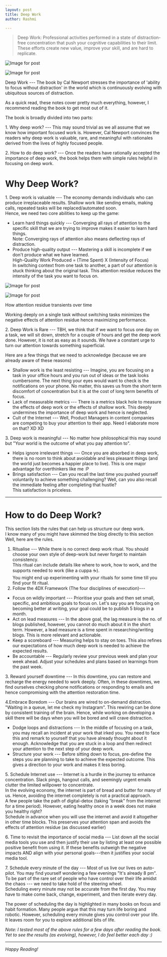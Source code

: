 ```yaml
---
layout: post
title: Deep Work
author: Rashmi

---
```


> Deep Work: Professional activities performed in a state of distraction-free concentration that push your cognitive capabilities to their limit. These efforts create new value, improve your skill, and are hard to replicate.

![Image for post](https://miro.medium.com/max/60/0*JqrOg3_HteeJAdJ3?q=20)

![Image for post](https://miro.medium.com/max/3499/0*JqrOg3_HteeJAdJ3)

Deep Work --- The book by Cal Newport stresses the importance of 'ability to focus without distraction' in the world which is continuously evolving with ubiquitous sources of distraction.

As a quick read, these notes cover pretty much everything, however, I recommend reading the book to get most out of it.

The book is broadly divided into two parts:

1\. Why deep work? --- This may sound trivial as we all assume that we know how important focused work is. However, Cal Newport convinces the readers why deep work is valuable, rare, and meaningful with rationales derived from the lives of highly focused people.

2\. How to do deep work? --- Once the readers have rationally accepted the importance of deep work, the book helps them with simple rules helpful in focusing on deep work.

Why Deep Work?
==============

1\. Deep work is valuable --- The economy demands individuals who can produce irreplaceable results. Shallow work like sending emails, making calls, repeated tasks will be replaced/automated soon.\
Hence, we need two core abilities to keep up the game:

-   Learn hard things quickly --- Converging all rays of attention to the specific skill that we are trying to improve makes it easier to learn hard things.\
    Note: Converging rays of attention also means deflecting rays of distraction.
-   Produce high-quality output --- Mastering a skill is incomplete if we don't produce what we have learned.\
    High-Quality Work Produced = (Time Spent) X (Intensity of Focus)\
    In switching context from one task to another, a part of our attention is stuck thinking about the original task. This attention residue reduces the intensity of the task you want to focus on.

![Image for post](https://miro.medium.com/max/60/1*OLeQuQqGJVrkTFRlWViAGg.png?q=20)

![Image for post](https://miro.medium.com/max/1940/1*OLeQuQqGJVrkTFRlWViAGg.png)

How attention residue transients over time

Working deeply on a single task without switching tasks minimizes the negative effects of attention residue hence maximizing performance.

2\. Deep Work is Rare --- TBH, we think that if we want to focus one day on a task, we will sit down, stretch for a couple of hours and get the deep work done. However, it is not as easy as it sounds. We have a constant urge to turn our attention towards something superficial.

Here are a few things that we need to acknowledge (because we are already aware of these reasons)

-   Shallow work is the least resisting --- Imagine, you are focusing on a task in your office hours and you run out of ideas or the task looks cumbersome. The next thing your eyes would want to check is the notifications on your phone. No matter, this saves us from the short term discomfort of concentration but it is at the cost of long term benefits of focus.
-   Lack of measurable metrics --- There is a metrics black hole to measure the effects of deep work or the effects of shallow work. This deeply undermines the importance of deep work and hence is neglected.
-   Cult of the Internet --- Well, Product Managers in content companies are competing to buy your attention to their app. Need I elaborate more on that? XD XD

3\. Deep work is meaningful --- No matter how philosophical this may sound but "Your world is the outcome of what you pay attention to".

-   Helps ignore irrelevant things --- Once you are absorbed in deep work, there is no room to think about avoidable and less pleasant things (and the world just becomes a happier place to live). This is one major advantage for overthinkers like me :P
-   Brings satisfaction --- Can you recall the last time you pushed yourself voluntarily to achieve something challenging? Well, can you also recall the immediate feeling after completing that hustle?\
    This satisfaction is priceless.

* * * * *

How to do Deep Work?
====================

This section lists the rules that can help us structure our deep work.\
I know many of you might have skimmed the blog directly to this section\
Well, here are the rules.

1.  Ritualise --- While there is no correct deep work ritual. You should choose your own style of deep-work but never forget to maintain consistency.\
    This ritual can include details like where to work, how to work, and the supports needed to work (like a cuppa ☕️).\
    You might end up experimenting with your rituals for some time till you find your fit ritual.
2.  Follow the 4DX Framework (The four disciplines of execution)---

-   Focus on wildly important --- Prioritise your goals and then set small, specific, and ambitious goals to focus on. Let's say you are focusing on becoming better at writing, your goal could be to publish 5 blogs in a month.
-   Act on lead measures --- In the above goal, the lag measure is the no. of blogs published, however, you cannot do much about it in the short term. However, a lead measure is a time spent in researching/writing blogs. This is more relevant and actionable.
-   Keep a scoreboard --- Measuring helps to stay on toes. This also refines our expectations of how much deep work is needed to achieve the expected results.
-   Be accountable --- Regularly review your previous week and plan your week ahead. Adjust your schedules and plans based on learnings from the past week.

3\. Reward yourself downtime --- In this downtime, you can restore and recharge the energy needed to work deeply. Often, in these downtimes, we find ourselves checking phone notifications or responding to emails and hence compromising with the attention restoration time.

4.Embrace Boredom --- Our brains are wired to on-demand distraction. "Waiting in a queue, let me check my Instagram". This rewiring can be done by consistent training of the brain. Hence, while working on developing a skill there will be days when you will be bored and will crave distraction.

-   Dodge loops and distractions --- In the middle of focusing on a task, you may recall an incident at your work that irked you. You need to face this and remark to yourself that you have already thought about it enough. Acknowledge that you are stuck in a loop and then redirect your attention to the next step of your deep work.
-   Structure your work --- Before sitting down to focus, pre-define the steps you are planning to take to achieve the expected outcome. This gives a direction to your work and makes it less boring.

5\. Schedule Internet use --- Internet is a hurdle in the journey to enhance concentration. Slack pings, hangout calls, and seemingly urgent emails clutter the limited willpower to concentrate.\
In the evolving economy, the internet is part of bread and butter for many of us. Hence, avoiding the internet completely is not a practical approach.\
A few people take the path of digital-detox (taking "break" from the internet for a time period). However, eating healthy once in a week does not make you healthy right?\
Schedule in advance when you will use the internet and avoid it altogether in other time blocks. This preserves your attention span and avoids the effects of attention residue (as discussed earlier)

6\. Time to revisit the importance of social media --- List down all the social media tools you use and then justify their use by listing at least one possible positive benefit from using it. If these benefits outweigh the negative impacts AND align with your personal goals---then it justifies your social media tool.

7\. Schedule every minute of the day --- Most of us live our lives on auto-pilot. You may find yourself wondering a few evenings "It's already 8 pm". To be part of the rare set of people who have control over their life amidst the chaos --- we need to take hold of the steering wheel.\
Scheduling every minute may not be accurate from the first day. You may have to make come back, change, experiment, and then iterate every day.

The power of scheduling the day is highlighted in many books on focus and habit formation. Many people argue that this may turn life boring and robotic. However, scheduling every minute gives you control over your life. It leaves room for you to explore additional bits of life.

*Note: I tested most of the above rules for a few days after reading the book. Yet to see the results (as evolving), however, I do feel better each day :)*

* * * * *

*Happy Reading!*